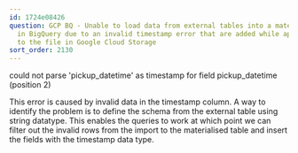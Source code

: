```yaml
---
id: 1724e08426
question: GCP BQ - Unable to load data from external tables into a materialized table
  in BigQuery due to an invalid timestamp error that are added while appending data
  to the file in Google Cloud Storage
sort_order: 2130
---
```


could not parse 'pickup_datetime' as timestamp for field pickup_datetime (position 2)

This error is caused by invalid data in the timestamp column. A way to identify the problem is to define the schema from the external table using string datatype. This enables the queries to work at which point we can filter out the invalid rows from the import to the materialised table and insert the fields with the timestamp data type.

